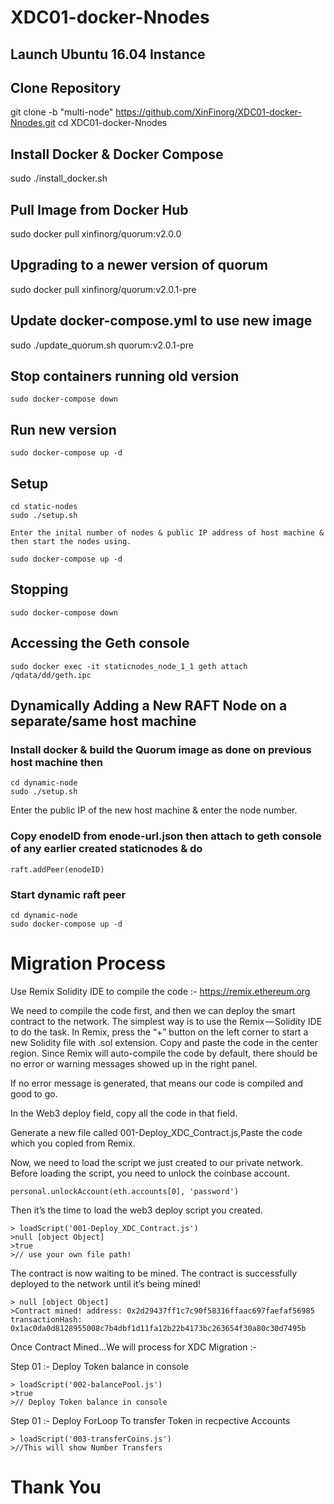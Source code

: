 # XDC01-docker-Nnodes 

## Launch Ubuntu 16.04 Instance

## Clone Repository
   git clone -b "multi-node" https://github.com/XinFinorg/XDC01-docker-Nnodes.git
   cd XDC01-docker-Nnodes
   
## Install Docker & Docker Compose
sudo ./install_docker.sh

## Pull Image from Docker Hub
sudo docker pull xinfinorg/quorum:v2.0.0

## Upgrading to a newer version of quorum
   sudo docker pull xinfinorg/quorum:v2.0.1-pre

## Update docker-compose.yml to use new image
   sudo ./update_quorum.sh quorum:v2.0.1-pre

## Stop containers running old version
    sudo docker-compose down
  
## Run new version     
    sudo docker-compose up -d

## Setup 

    cd static-nodes 
    sudo ./setup.sh

    Enter the inital number of nodes & public IP address of host machine & then start the nodes using.

    sudo docker-compose up -d

## Stopping

    sudo docker-compose down

## Accessing the Geth console

    sudo docker exec -it staticnodes_node_1_1 geth attach /qdata/dd/geth.ipc


## Dynamically Adding a New RAFT Node on a separate/same host machine 

### Install docker & build the Quorum image as done on previous host machine then

    cd dynamic-node
    sudo ./setup.sh
    
   Enter the public IP of the new host machine & enter the node number.
    
### Copy enodeID from enode-url.json then attach to geth console of any  earlier created staticnodes & do 
    
    raft.addPeer(enodeID)

### Start dynamic raft peer
    cd dynamic-node
    sudo docker-compose up -d

 # Migration Process 

Use Remix Solidity IDE to compile the code :- https://remix.ethereum.org

We need to compile the code first, and then we can deploy the smart contract to the network. The simplest way is to use the Remix — Solidity IDE to do the task.
In Remix, press the “+” button on the left corner to start a new Solidity file with .sol extension. Copy and paste the code in the center region. Since Remix will auto-compile the code by default, there should be no error or warning messages showed up in the right panel.

If no error message is generated, that means our code is compiled and good to go.

In the Web3 deploy field, copy all the code in that field.

Generate a new file called 001-Deploy_XDC_Contract.js,Paste the code which you copied from Remix.

Now, we need to load the script we just created to our private network. Before loading the script, you need to unlock the coinbase account.
 

```
personal.unlockAccount(eth.accounts[0], 'password')
```

Then it’s the time to load the web3 deploy script you created.
```
> loadScript('001-Deploy_XDC_Contract.js')
>null [object Object]
>true
>// use your own file path!
```

The contract is now waiting to be mined. The contract is successfully deployed to the network until it’s being mined!
```
> null [object Object]
>Contract mined! address: 0x2d29437ff1c7c90f58316ffaac697faefaf56985 transactionHash: 0x1ac0da0d8128955008c7b4dbf1d11fa12b22b4173bc263654f30a80c30d7495b
```
Once Contract Mined...We will process for XDC Migration :-

Step 01 :- Deploy Token balance in console
```
> loadScript('002-balancePool.js')
>true
>// Deploy Token balance in console
```
Step 01 :- Deploy ForLoop To transfer Token in recpective Accounts
```
> loadScript('003-transferCoins.js')
>//This will show Number Transfers 
```

# Thank You
